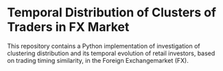 # Temporal Distribution of Clusters of Traders in FX Market
This repository contains a Python implementation of   investigation of  clustering distribution and its temporal evolution of retail investors, based on trading timing similarity, in the Foreign Exchangemarket (FX). 
